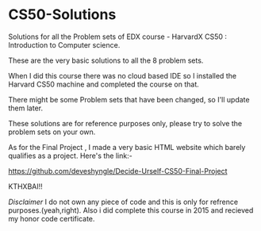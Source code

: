 # CS50-Solutions

Solutions for all the Problem sets of EDX course - HarvardX CS50 : Introduction to Computer science.

These are the very basic solutions to all the 8 problem sets.

When I did this course there was no cloud based IDE so I installed the Harvard CS50 machine and completed the course on that.

There might be some Problem sets that have been changed, so I'll update them later.

These solutions are for reference purposes only, please try to solve the problem sets on your own.

As for the Final Project , I made a very basic HTML website which barely qualifies as a project. Here's the link:-

https://github.com/deveshyngle/Decide-Urself-CS50-Final-Project


KTHXBAI!! 



*Disclaimer*
I do not own any piece of code and this is only for refrence purposes.(yeah,right).
Also i did complete this course in 2015 and recieved my honor code certificate.
